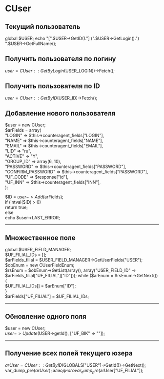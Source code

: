 # CUser

## Текущий пользователь

global $USER;  
echo "[".$USER->GetID()."] (".$USER->GetLogin().") ".$USER->GetFullName();  


## Получить пользователя по логину
$user = CUser::GetByLogin($USER_LOGIN])->Fetch();

## Получить пользователя по ID
$user = CUser::GetByID($USER_ID)->Fetch();


## Добавление нового пользователя
$user = new CUser;  
$arFields = array(  
"LOGIN" => $this->counteragent_fields["LOGIN"],  
                    "NAME" => $this->counteragent_fields["NAME"],  
                    "EMAIL" => $this->counteragent_fields["EMAIL"],  
                    "LID" => "ru",  
                    "ACTIVE" => "Y",  
                    "GROUP_ID" => array(6, 10),  
                    "PASSWORD" => $this->counteragent_fields["PASSWORD"],  
                    "CONFIRM_PASSWORD" => $this->counteragent_fields["PASSWORD"],  
                    "UF_CODE" => $response["id"],  
                    "UF_INN" => $this->counteragent_fields["INN"],  
                );  

$ID = $user->Add($arFields);  
if (intval($ID) > 0)  
    return true;  
else  
    echo $user->LAST_ERROR;  
****************************************** 

## Множественное поле
global $USER_FIELD_MANAGER;  
$UF_FILIAL_IDs = [];  
$arFields_filial = $USER_FIELD_MANAGER->GetUserFields("USER");  
$obEnum = new CUserFieldEnum;  
$rsEnum = $obEnum->GetList(array(), array("USER_FIELD_ID" => $arFields_filial["UF_FILIAL"]["ID"]));  
while ($arEnum = $rsEnum->GetNext()) {  
    $UF_FILIAL_IDs[] = $arEnum["ID"];  
}  
$arFields["UF_FILIAL"] = $UF_FILIAL_IDs;  

******************************************  

## Обновление одного поля

$user = new CUser;  
$user->Update($USER->getId(), ["UF_BIK" => ""]);  
******************************************  

## Получение всех полей текущего юзера
$arUser = CUser::GetByID($GLOBALS["USER"]->GetId())->GetNext();  
var_dump_pre($arUser);  
или одного  
var_dump_pre($arUser["UF_FILIAL"]);  


